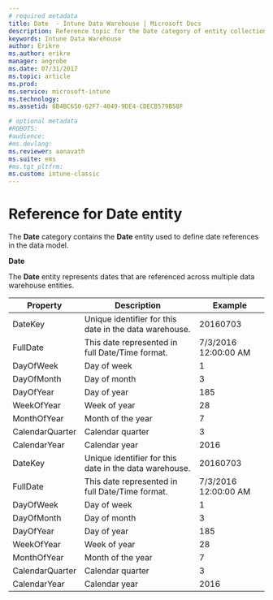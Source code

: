 ```yaml
---
# required metadata
title: Date  - Intune Data Warehouse | Microsoft Docs  
description: Reference topic for the Date category of entity collections in the Intune Data Warehouse API.
keywords: Intune Data Warehouse
author: Erikre
ms.author: erikre
manager: angrobe
ms.date: 07/31/2017
ms.topic: article
ms.prod:
ms.service: microsoft-intune
ms.technology:
ms.assetid: 6B4BC650-62F7-4049-9DE4-CDECB579B58F

# optional metadata
#ROBOTS:
#audience:
#ms.devlang:
ms.reviewer: aanavath
ms.suite: ems
#ms.tgt_pltfrm:
ms.custom: intune-classic
---
```


# Reference for Date entity

The **Date** category contains the **Date** entity used to define date references in the data model.

**Date**

The **Date** entity represents dates that are referenced across multiple data warehouse entities.

| Property  | Description | Example |
|---------|------------|--------|
| DateKey | Unique identifier for this date in the data warehouse. | 20160703 |
| FullDate | This date represented in full Date/Time format. | 7/3/2016 12:00:00 AM |
| DayOfWeek | Day of week | 1 |
| DayOfMonth | Day of month | 3 |
| DayOfYear | Day of year | 185 |
| WeekOfYear | Week of year | 28 |
| MonthOfYear | Month of the year | 7 |
| CalendarQuarter | Calendar quarter | 3 |
| CalendarYear | Calendar year | 2016 |
| DateKey | Unique identifier for this date in the data warehouse. | 20160703 |
| FullDate | This date represented in full Date/Time format. | 7/3/2016 12:00:00 AM |
| DayOfWeek | Day of week | 1 |
| DayOfMonth | Day of month | 3 |
| DayOfYear | Day of year | 185 |
| WeekOfYear | Week of year | 28 |
| MonthOfYear | Month of the year | 7 |
| CalendarQuarter | Calendar quarter | 3 |
| CalendarYear | Calendar year | 2016 |

